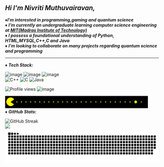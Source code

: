 
  ***Hi I'm Nivriti Muthuvairavan,*** <br/>
  -----------------------------------------------------------------------------------
  

♦***I’m interested in programming,gaming and quantum science***<br/>
♦ ***I’m currently an undergraduate learning computer science engineering at [MIT(Madras Institute of Technology)](https://www.mitindia.edu/)*** <br/>
♦ ***I possess a foundational understanding of Python, HTML,MYSQL,C++,C and Java*** <br/>
♦ ***I’m looking to collaborate on many projects regarding quantum science and programming*** <br/>

---





♦ ***Tech Stack:*** <br/>

 ![image](https://img.shields.io/badge/mysql-4479A1.svg?style=for-the-badge&logo=mysql&logoColor=white) ![image](https://img.shields.io/badge/python-3670A0?style=for-the-badge&logo=python&logoColor=ffdd54) ![image](https://img.shields.io/badge/html5-%23E34F26.svg?style=for-the-badge&logo=html5&logoColor=white)<br/>
<img src="https://img.shields.io/badge/C++-00599C.svg?style=for-the-badge&logo=c%2B%2B&logoColor=white" alt="C++"/>
<img src="https://img.shields.io/badge/C-00599C.svg?style=for-the-badge&logo=c&logoColor=white" alt="C"/>
<img src="https://img.shields.io/badge/Java-ED8B00.svg?style=for-the-badge&logo=openjdk&logoColor=white" alt="Java"/>

 ![Profile views](https://komarev.com/ghpvc/?username=niv-csc&color=000000)
 ![image](https://img.shields.io/badge/CONTACT_ME_AT-nivriti3266@gmail.com-informational?style=flat&logo=<LOGO_NAME>&logoColor=white&color=000000)

![](https://github.com/niv-csc/niv-csc/blob/main/pac.gif) <br/>
♦  ***GitHub Stats:***  <br/>

![GitHub Streak](https://github-readme-streak-stats-eight.vercel.app/?user=niv-csc&theme=dark&hide_border=true)
<br/>![](https://github-contributor-stats.vercel.app/api?username=niv-csc&limit=5&theme=dark&combine_all_yearly_contributions=true)
![snake gif](https://github.com/niv-csc/niv-csc/blob/output/github-snake.svg)











  


<!---
niv-csc/niv-csc is a ✨ special ✨ repository because its `README.md` (this file) appears on your GitHub profile.
You can click the Preview link to take a look at your changes.
--->
